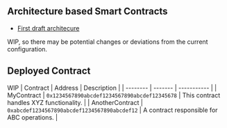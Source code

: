 ## Architecture based Smart Contracts

- [First draft architecure](./docs/architecrure/v1C4Architecture.md)

WIP, so there may be potential changes or deviations from the current configuration.

## Deployed Contract

WIP
| Contract | Address | Description |
| -------- | ------- | ----------- |
| MyContract | `0x1234567890abcdef1234567890abcdef12345678` | This contract handles XYZ functionality. |
| AnotherContract | `0xabcdef1234567890abcdef1234567890abcdef12` | A contract responsible for ABC operations. |
